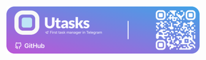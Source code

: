 <h1 align="center">
  <a href="https://t.me/UTasksBot">
    <img alt="UTasks" src="./GitHubBanner.svg" />
  </a>
</h1>
